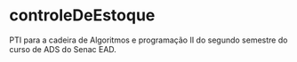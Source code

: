 # controleDeEstoque
PTI para a cadeira de Algoritmos e programação II do segundo semestre do curso de ADS do Senac EAD.
